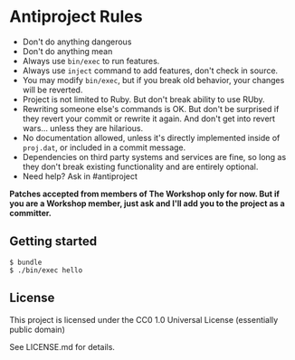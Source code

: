# Antiproject Rules

* Don't do anything dangerous
* Don't do anything mean
* Always use `bin/exec` to run features.
* Always use `inject` command to add features, don't check in source.
* You may modify `bin/exec`, but if you break old behavior,
your changes will be reverted.
* Project is not limited to Ruby. But don't break ability to use RUby.
* Rewriting someone else's commands is OK. But don't be surprised if they
revert your commit or rewrite it again. And don't get into revert wars...
unless they are hilarious.
* No documentation allowed, unless it's directly implemented inside of `proj.dat`,
or included in a commit message.
* Dependencies on third party systems and services are fine, so long as they
don't break existing functionality and are entirely optional.
* Need help? Ask in #antiproject

**Patches accepted from members of The Workshop only for now. But if you are a Workshop member, just ask and I'll add you to the project as a committer.**

## Getting started

```
$ bundle
$ ./bin/exec hello
```

## License

This project is licensed under the CC0 1.0 Universal License
(essentially public domain)

See LICENSE.md for details.
